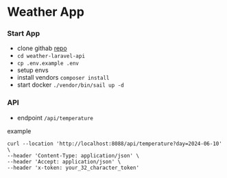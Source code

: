 # Weather App

### Start App

- clone githab [repo](https://github.com/OlegMarko/weather-laravel-api)
- `cd weather-laravel-api`
- `cp .env.example .env`
- setup envs
- install vendors `composer install`
- start docker `./vendor/bin/sail up -d`

### API

- endpoint `/api/temperature`

example
```shell
curl --location 'http://localhost:8088/api/temperature?day=2024-06-10' \
--header 'Content-Type: application/json' \
--header 'Accept: application/json' \
--header 'x-token: your_32_character_token'
```
